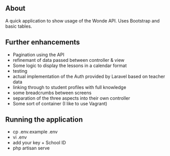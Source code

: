 ## About

A quick application to show usage of the Wonde API.
Uses Bootstrap and basic tables. 

## Further enhancements

- Pagination using the API
- refinemant of data passed between controller & view
- Some logic to display the lessons in a calendar format 
- testing
- actual implementation of the Auth provided by Laravel based on teacher data
- linking through to student profiles with full knowledge
- some breadcrumbs between screens
- separation of the three aspects into their own controller
- Some sort of container (I like to use Vagrant)


## Running the application

* cp .env.example .env
* vi .env
* add your key + School ID
* php artisan serve


